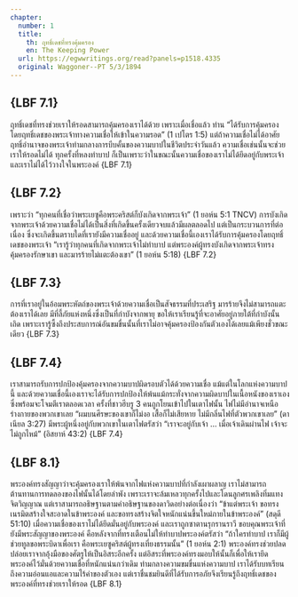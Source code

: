 ```yaml
---
chapter:
  number: 1
  title:
    th: ฤทธิ์เดชที่ทรงคุ้มครอง
    en: The Keeping Power
  url: https://egwwritings.org/read?panels=p1518.4335
  original: Waggoner--PT 5/3/1894
---
```


## {LBF 7.1}

ฤทธิ์เดชที่ทรงช่วยเราให้รอดสามารถคุ้มครองเราได้ด้วย เพราะเมื่อเชื่อแล้ว ท่าน “ได้รับการคุ้มครองโดยฤทธิ์เดชของพระเจ้าทางความเชื่อให้เข้าในความรอด” (1 เปโตร 1:5) แต่ถ้าความเชื่อไม่ได้อาศัยฤทธิ์อำนาจของพระเจ้าท่ามกลางการบีบคั้นของความบาปในชีวิตประจำวันแล้ว ความเชื่อเช่นนั้นจะช่วยเราให้รอดไม่ได้ ทุกครั้งที่หลงทำบาป ก็เป็นเพราะว่าในขณะนั้นความเชื่อของเราไม่ได้ยึดอยู่กับพระเจ้า และเราไม่ได้ไว้วางใจในพระองค์ {LBF 7.1}

## {LBF 7.2}

เพราะว่า “ทุกคนที่เชื่อว่าพระเยซูคือพระคริสต์ก็บังเกิดจากพระเจ้า” (1 ยอห์น 5:1 TNCV) การบังเกิดจากพระเจ้าด้วยความเชื่อไม่ได้เป็นสิ่งที่เกิดขึ้นครั้งเดียวจบแล้วมีผลตลอดไป แต่เป็นกระบวนการที่ต่อเนื่อง ซึ่งจะเกิดขึ้นตราบใดที่เรายังมีความเชื่ออยู่ และด้วยความเชื่อนี้เองเราได้รับการคุ้มครองโดยฤทธิ์เดชของพระเจ้า “เรารู้ว่าทุกคนที่เกิดจากพระเจ้าไม่ทำบาป แต่พระองค์ผู้ทรงบังเกิดจากพระเจ้าทรงคุ้มครองรักษาเขา และมารร้ายไม่แตะต้องเขา” (1 ยอห์น 5:18) {LBF 7.2}

## {LBF 7.3}

การที่เราอยู่ในอ้อมพระหัตถ์ของพระเจ้าด้วยความเชื่อเป็นสัจธรรมที่ประเสริฐ มารร้ายจึงไม่สามารถแตะต้องเราได้เลย มีที่ลี้ภัยแห่งหนึ่งซึ่งเป็นที่กำบังจากพายุ ขอให้เราเรียนรู้ที่จะอาศัยอยู่ภายใต้ที่กำบังนั้นเถิด เพราะเรารู้ซึ้งถึงประสบการณ์อันขมขื่นนั้นที่เราไม่อาจคุ้มครองป้องกันตัวเองได้เลยแม้เพียงชั่วขณะเดียว {LBF 7.3}

## {LBF 7.4}

เราสามารถรับการปกป้องคุ้มครองจากความบาปผิดรอบตัวได้ด้วยความเชื่อ แม้แต่ในโลกแห่งความบาปนี้ และด้วยความเชื่อนี้เองเราจะได้รับการปกป้องให้พ้นแม้กระทั่งจากความผิดบาปในเนื้อหนังของเราเองซึ่งพร้อมจะโจมตีเราตลอดเวลา ครั้งที่ชาวฮีบรู 3 คนถูกโยนเข้าไปในเตาไฟนั้น ไฟไม่มีอำนาจเหนือร่างกายของพวกเขาเลย “ผมบนศีรษะของเขาก็ไม่งอ เสื้อก็ไม่เสียหาย ไม่มีกลิ่นไฟที่ตัวพวกเขาเลย” (ดาเนียล 3:27) มีพระผู้หนึ่งอยู่กับพวกเขาในเตาไฟตรัสว่า “เราจะอยู่กับเจ้า … เมื่อเจ้าเดินผ่านไฟ เจ้าจะไม่ถูกไหม้” (อิสยาห์ 43:2) {LBF 7.4}

## {LBF 8.1}

พระองค์ทรงสัญญาว่าจะคุ้มครองเราให้พ้นจากไฟแห่งความบาปที่กำลังเผาผลาญ เราไม่สามารถต้านทานการทดลองของไฟนั้นได้โดยลำพัง เพราะเราจะล้มเหลวทุกครั้งไปและโดนลูกศรเพลิงทิ่มแทงจิตวิญญาณ แต่เราสามารถอธิษฐานตามคำอธิษฐานของดาวิดอย่างต่อเนื่องว่า “ข้าแต่พระเจ้า ขอทรงเนรมิตสร้างใจสะอาดในข้าพระองค์ และขอทรงสร้างจิตใจหนักแน่นขึ้นใหม่ภายในข้าพระองค์” (สดุดี 51:10) เมื่อความเชื่อของเราไม่ได้ยึดมั่นอยู่กับพระองค์ และเราถูกซาตานรุกรานราวี ขอบคุณพระเจ้าที่ยังมีพระสัญญาของพระองค์ คือหลังจากที่ทรงเตือนไม่ให้ทำบาปพระองค์ตรัสว่า “ถ้าใครทำบาป เราก็มีผู้ช่วยทูลขอพระบิดาเพื่อเรา คือพระเยซูคริสต์ผู้ทรงเที่ยงธรรมนั้น” (1 ยอห์น 2:1) พระองค์ทรงช่วยปลดปล่อยเราจากอุ้งมือของศัตรูให้เป็นอิสระอีกครั้ง แต่อิสระที่พระองค์ทรงมอบให้นั้นก็เพื่อให้เรายึดพระองค์ไว้มั่นด้วยความเชื่อที่หนักแน่นกว่าเดิม ท่ามกลางความขมขื่นแห่งความบาป เราได้รับบทเรียนถึงความอ่อนแอและความไร้ค่าของตัวเอง แต่เราชื่นชมยินดีที่ได้รับการอภัยจึงเรียนรู้ถึงฤทธิ์เดชของพระองค์ที่ทรงช่วยเราให้รอด {LBF 8.1}
